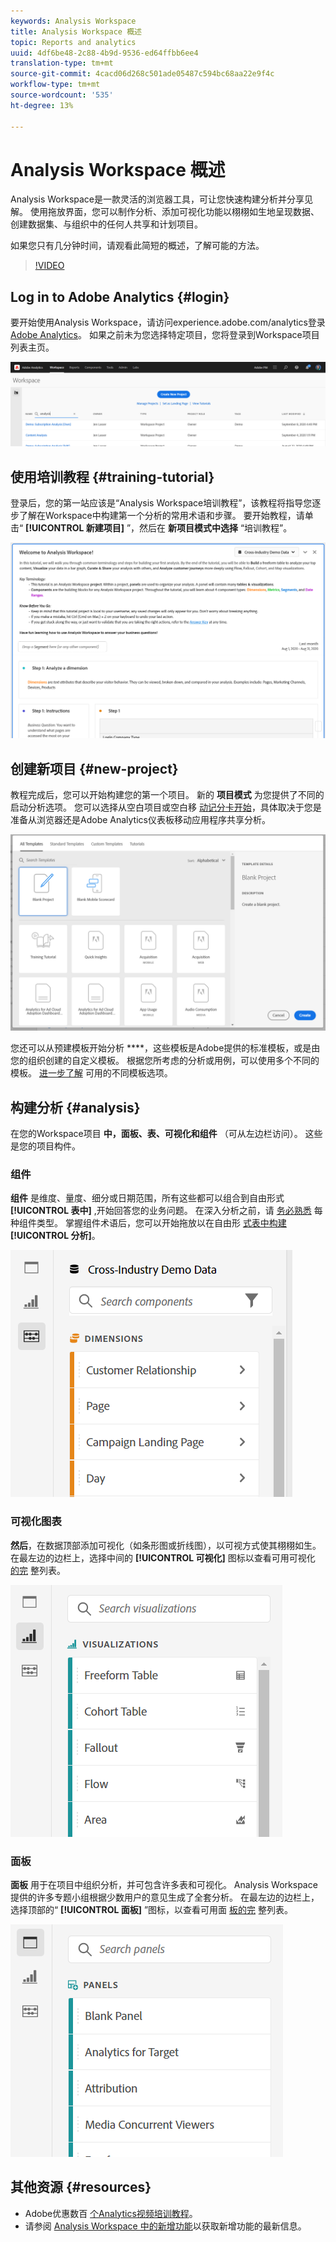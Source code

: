 ```yaml
---
keywords: Analysis Workspace
title: Analysis Workspace 概述
topic: Reports and analytics
uuid: 4df6be48-2c88-4b9d-9536-ed64ffbb6ee4
translation-type: tm+mt
source-git-commit: 4cacd06d268c501ade05487c594bc68aa22e9f4c
workflow-type: tm+mt
source-wordcount: '535'
ht-degree: 13%

---
```



# Analysis Workspace 概述

Analysis Workspace是一款灵活的浏览器工具，可让您快速构建分析并分享见解。 使用拖放界面，您可以制作分析、添加可视化功能以栩栩如生地呈现数据、创建数据集、与组织中的任何人共享和计划项目。

如果您只有几分钟时间，请观看此简短的概述，了解可能的方法。

>[!VIDEO](https://video.tv.adobe.com/v/26266/?quality=12&learn=on)

## Log in to Adobe Analytics {#login}

要开始使用Analysis Workspace，请访问experience.adobe.com/analytics登录 [Adobe Analytics](http://experience.adobe.com/analytics)。 如果之前未为您选择特定项目，您将登录到Workspace项目列表主页。

![](assets/login-analytics.png)

## 使用培训教程 {#training-tutorial}

登录后，您的第一站应该是“Analysis Workspace培训教程”，该教程将指导您逐步了解在Workspace中构建第一个分析的常用术语和步骤。 要开始教程，请单击“ **[!UICONTROL 新建项目]** ”，然后在 **新项目模式中选择** “培训教程”。

![](assets/training-tutorial.png)

## 创建新项目 {#new-project}

教程完成后，您可以开始构建您的第一个项目。 新的 **项目模式** 为您提供了不同的启动分析选项。 您可以选择从空白项目或空白移 [动记分卡开始](https://docs.adobe.com/content/help/zh-Hans/analytics/analyze/mobapp/curator.html)，具体取决于您是准备从浏览器还是Adobe Analytics仪表板移动应用程序共享分析。

![](assets/create-new-project.png)

您还可以从预建模板开始分析 ****，这些模板是Adobe提供的标准模板，或是由您的组织创建的自定义模板。 根据您所考虑的分析或用例，可以使用多个不同的模板。 [进一步了解](https://docs.adobe.com/content/help/zh-Hans/analytics/analyze/analysis-workspace/build-workspace-project/starter-projects.html) 可用的不同模板选项。

## 构建分析 {#analysis}

在您的Workspace项目 **中，面板、表、可视化和组件** （可从左边栏访问）。 这些是您的项目构件。

### 组件

**组件** 是维度、量度、细分或日期范围，所有这些都可以组合到自由形式 **[!UICONTROL 表中]** ,开始回答您的业务问题。 在深入分析之前，请 [务必熟悉](https://docs.adobe.com/content/help/zh-Hans/analytics/analyze/analysis-workspace/components/analysis-workspace-components.html) 每种组件类型。 掌握组件术语后，您可以开始拖放以在自由形 [式表中构建](https://docs.adobe.com/content/help/en/analytics/analyze/analysis-workspace/build-workspace-project/t-freeform-project.html)**[!UICONTROL 分析]**。

![](assets/build-components.png)

### 可视化图表

**然后**，在数据顶部添加可视化（如条形图或折线图），以可视方式使其栩栩如生。 在最左边的边栏上，选择中间的 **[!UICONTROL 可视化]** 图标以查看可用可视化 [的完](https://docs.adobe.com/content/help/zh-Hans/analytics/analyze/analysis-workspace/visualizations/freeform-analysis-visualizations.html) 整列表。

![](assets/build-visualizations.png)

### 面板

**面板** 用于在项目中组织分析，并可包含许多表和可视化。 Analysis Workspace提供的许多专题小组根据少数用户的意见生成了全套分析。 在最左边的边栏上，选择顶部的“ **[!UICONTROL 面板]** ”图标，以查看可用面 [板的完](https://docs.adobe.com/content/help/en/analytics/analyze/analysis-workspace/panels/panels.html) 整列表。

![](assets/build-panels.png)

## 其他资源 {#resources}

* Adobe优惠数百 [个Analytics视频培训教程](https://docs.adobe.com/content/help/en/analytics-learn/tutorials/overview.html)。
* 请参阅 [Analysis Workspace 中的新增功能](/help/analyze/analysis-workspace/new-features-in-analysis-workspace.md)以获取新增功能的最新信息。
